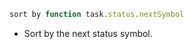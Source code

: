 <!-- placeholder to force blank line before included text -->


```javascript
sort by function task.status.nextSymbol
```

- Sort by the next status symbol.


<!-- placeholder to force blank line after included text -->
